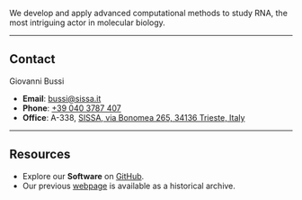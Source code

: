 
We develop and apply advanced computational methods to study RNA, the most intriguing actor in molecular biology.

---

## Contact

Giovanni Bussi

- **Email**: [bussi@sissa.it](mailto:bussi@sissa.it)
- **Phone**: [+39 040 3787 407](tel:+390403787407)
- **Office**: A-338, [SISSA, via Bonomea 265, 34136 Trieste, Italy](https://maps.app.goo.gl/tNTxGpG9mjJVxbsX8)

---

## Resources

- Explore our **Software** on [GitHub](https://github.com/bussilab).  
- Our previous [webpage](https://sites.google.com/site/giovannibussi) is available as a historical archive.

